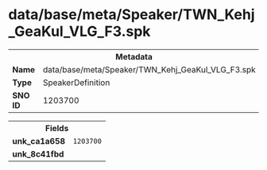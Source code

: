 <h1>data/base/meta/Speaker/TWN_Kehj_GeaKul_VLG_F3.spk</h1><table><tr><th colspan="100%">Metadata</th></tr><tr><td><b>Name</b></td><td>data/base/meta/Speaker/TWN_Kehj_GeaKul_VLG_F3.spk</td></tr><tr><td><b>Type</b></td><td>SpeakerDefinition</td></tr><tr><td><b>SNO ID</b></td><td>1203700</td></tr></table>

<table><tr><th colspan="100%">Fields</th></tr><tr><td><b>unk_ca1a658</b></td><td><code>1203700</code></td></tr><tr><td><b>unk_8c41fbd</b></td><td></td></tr></table>

